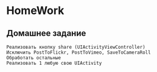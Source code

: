 # HomeWork
## Домашнее задание
	Реализовать кнопку share (UIActivityViewController) 
	Исключить PostToFlickr, PostToVimeo, SaveToCameraRoll
	Обработать остальные
	Реализовать 1 любую свою UIActivity
